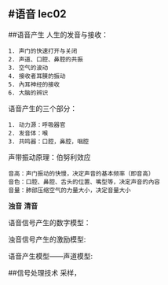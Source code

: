 #语音
lec02
---
##语音产生
人生的发音与接收：

	1. 声门的快速打开与关闭
	2. 声道、口腔、鼻腔的共振
	3. 空气的波动
	4. 接收者耳膜的振动
	5. 內耳神经的接收
	6. 大脑的辨识

语音产生的三个部分：

	1. 动力源：呼吸器官
	2. 发音体：喉
	3. 共鸣器：口腔，鼻腔，咽腔


声带振动原理：伯努利效应

	音高：声门振动的快慢，决定声音的基本频率（即音高）
	音色：口腔、鼻腔、舌头的位置、嘴型等，决定声音的內容
	音量：肺部压缩空气的力量大小，决定音量大小

**浊音**
**清音**

语音信号产生的数字模型：
<pic>

浊音信号产生的激励模型:

语音产生模型——声道模型:


##信号处理技术
采样，